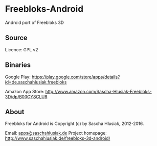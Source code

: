 Freebloks-Android
=================

Android port of Freebloks 3D


Source
------

Licence: GPL v2


Binaries
--------

Google Play: https://play.google.com/store/apps/details?id=de.saschahlusiak.freebloks

Amazon App Store: http://www.amazon.com/Sascha-Hlusiak-Freebloks-3D/dp/B00CY8CLU8


About
-----

Freebloks for Android is Copyright (c) by Sascha Hlusiak, 2012-2016.

Email: apps@saschahlusiak.de
Project homepage: http://www.saschahlusiak.de/freebloks-3d-android/




